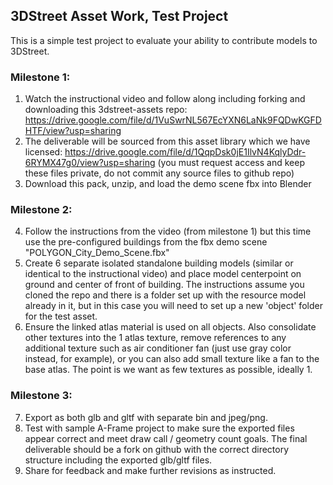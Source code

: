 ## 3DStreet Asset Work, Test Project

This is a simple test project to evaluate your ability to contribute models to 3DStreet.

### Milestone 1:

1. Watch the instructional video and follow along including forking and downloading this 3dstreet-assets repo: https://drive.google.com/file/d/1VuSwrNL567EcYXN6LaNk9FQDwKGFDHTF/view?usp=sharing
2. The deliverable will be sourced from this asset library which we have licensed: https://drive.google.com/file/d/1QqpDsk0jE1IlvN4KqlyDdr-6RYMX47g0/view?usp=sharing (you must request access and keep these files private, do not commit any source files to github repo)
3. Download this pack, unzip, and load the demo scene fbx into Blender

### Milestone 2:

4. Follow the instructions from the video (from milestone 1) but this time use the pre-configured buildings from the fbx demo scene "POLYGON_City_Demo_Scene.fbx"
5. Create 6 separate isolated standalone building models (similar or identical to the instructional video) and place model centerpoint on ground and center of front of building. The instructions assume you cloned the repo and there is a folder set up with the resource model already in it, but in this case you will need to set up a new 'object' folder for the test asset.
6. Ensure the linked atlas material is used on all objects. Also consolidate other textures into the 1 atlas texture, remove references to any additional texture such as air conditioner fan (just use gray color instead, for example), or you can also add small texture like a fan to the base atlas. The point is we want as few textures as possible, ideally 1.

### Milestone 3:

7. Export as both glb and gltf with separate bin and jpeg/png.
8. Test with sample A-Frame project to make sure the exported files appear correct and meet draw call / geometry count goals. The final deliverable should be a fork on github with the correct directory structure including the exported glb/gltf files.
9. Share for feedback and make further revisions as instructed.
